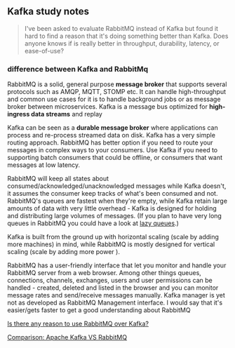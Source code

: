 ## Kafka study notes

> I've been asked to evaluate RabbitMQ instead of Kafka but found it hard to find a reason that it's doing something better than Kafka. Does anyone knows if is really better in throughput, durability, latency, or ease-of-use?

### difference between Kafka and RabbitMq

RabbitMQ is a solid, general purpose **message broker** that supports several protocols such as AMQP, MQTT, STOMP etc. It can handle high-throughput and common use cases for it is to handle background jobs or as message broker between microservices. Kafka is a message bus optimized for **high-ingress data streams** and replay

Kafka can be seen as a **durable message broker** where applications can process and re-process streamed data on disk. Kafka has a very simple routing approach. RabbitMQ has better option if you need to route your messages in complex ways to your consumers. Use Kafka if you need to supporting batch consumers that could be offline, or consumers that want messages at low latency. 

RabbitMQ will keep all states about consumed/acknowledged/unacknowledged messages while Kafka doesn't, it assumes the consumer keep tracks of what's been consumed and not. RabbitMQ's queues are fastest when they're empty, while Kafka retain large amounts of data with very little overhead - Kafka is designed for holding and distributing large volumes of messages. (If you plan to have very long queues in RabbitMQ you could have a look at [lazy queues](https://www.rabbitmq.com/lazy-queues.html).)

Kafka is built from the ground up with horizontal scaling (scale by adding more machines) in mind, while RabbitMQ is mostly designed for vertical scaling (scale by adding more power ).

RabbitMQ has a user-friendly interface that let you monitor and handle your RabbitMQ server from a web browser. Among other things queues, connections, channels, exchanges, users and user permissions can be handled - created, deleted and listed in the browser and you can monitor message rates and send/receive messages manually. Kafka manager is yet not as developed as RabbitMQ Management interface. I would say that it's easier/gets faster to get a good understanding about RabbitMQ

[Is there any reason to use RabbitMQ over Kafka?](https://stackoverflow.com/questions/42151544/is-there-any-reason-to-use-rabbitmq-over-kafka)

[Comparison: Apache Kafka VS RabbitMQ](https://www.cloudkarafka.com/blog/2016-12-05-apachekafka-vs-rabbitmq.html)